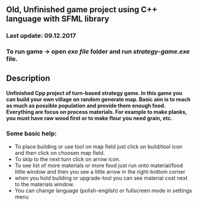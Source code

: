 ## Old, Unfinished game project using <b>C++</b> language with <b>SFML</b> library
### Last update: 09.12.2017
### To run game -> open <i>exe file</i> folder and run <i>strategy-game.exe</i> file.
## Description
#### Unfinished Cpp project of turn-based strategy game. In this game you can build your own village on random generate map. Basic aim is to reach as much as possible population and provide them enough food. Everything are focus on process materials. For example to make planks, you must have raw wood first or to make flour you need grain, etc.
### Some basic help:
<ul>
  <li>To place building or use tool on map field just click on build/tool icon and then click on choosen map field.</li>
  <li>To skip to the next turn click on arrow icon.</li>
  <li>To see list of more materials or more food just run onto material/food little window and then you see a little arrow in the right-bottom corner</li>
  <li>when you hold building or upgrade-tool you can see material cost next to the materials window.</li>
  <li>You can change language (polish-engilsh) or fullscreen mode in settings menu</li>
 </ul>
  
